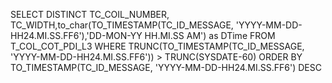 SELECT DISTINCT TC_COIL_NUMBER, TC_WIDTH,to_char(TO_TIMESTAMP(TC_ID_MESSAGE, 'YYYY-MM-DD-HH24.MI.SS.FF6'),'DD-MON-YY HH.MI.SS AM') as DTime FROM T_COL_COT_PDI_L3 WHERE TRUNC(TO_TIMESTAMP(TC_ID_MESSAGE, 'YYYY-MM-DD-HH24.MI.SS.FF6')) > TRUNC(SYSDATE-60) ORDER BY TO_TIMESTAMP(TC_ID_MESSAGE, 'YYYY-MM-DD-HH24.MI.SS.FF6') DESC

